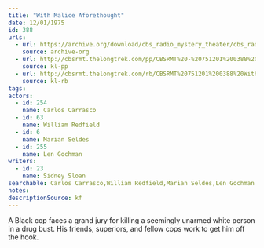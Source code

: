 ```yaml
---
title: "With Malice Aforethought"
date: 12/01/1975
id: 388
urls: 
  - url: https://archive.org/download/cbs_radio_mystery_theater/cbs_radio_mystery_theater-0351-0400.zip/cbs_radio_mystery_theater-0351-0400%2Fcbsrmt_0388_with_malice_aforethought.mp3
    source: archive-org
  - url: http://cbsrmt.thelongtrek.com/pp/CBSRMT%20-%20751201%200388%20With%20Malice%20Aforethought_pp.mp3
    source: kl-pp
  - url: http://cbsrmt.thelongtrek.com/rb/CBSRMT%20751201%200388%20With%20Malice%20Aforethought_wuwm%20repeat%20from%205_11_76.mp3
    source: kl-rb
tags: 
actors:  
  - id: 254
    name: Carlos Carrasco  
  - id: 63
    name: William Redfield  
  - id: 6
    name: Marian Seldes  
  - id: 255
    name: Len Gochman
writers:  
  - id: 23
    name: Sidney Sloan
searchable: Carlos Carrasco,William Redfield,Marian Seldes,Len Gochman Sidney Sloan
notes: 
descriptionSource: kf
---
```

A Black cop faces a grand jury for killing a seemingly unarmed white person in a drug bust. His friends, superiors, and fellow cops work to get him off the hook.